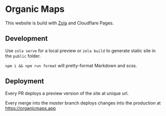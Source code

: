 # Organic Maps

This website is build with [Zola](https://www.getzola.org/) and Cloudflare Pages.

## Development

Use `zola serve` for a local preview or `zola build` to generate static site in the `public` folder.

`npm i && npm run format` will pretty-format Markdown and scss.

## Deployment

Every PR deploys a preview version of the site at unique url.

Every merge into the _master_ branch deploys changes into the production at https://organicmaps.app
